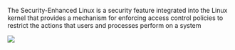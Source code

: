 The Security-Enhanced Linux is a security feature integrated into the Linux kernel that provides a mechanism for enforcing access control policies to restrict the actions that users and processes perform on a system

![](https://github.com/JonmarCorpuz/SecondBrain/blob/main/Assets/Whitespace.png)

